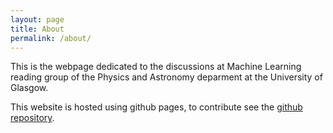 ```yaml
---
layout: page
title: About
permalink: /about/
---
```


This is the webpage dedicated to the discussions at Machine Learning reading group of the Physics and Astronomy deparment at the University of Glasgow.

This website is hosted using github pages, to contribute see the [github repository].

[github repository]: https://github.com/phas-ml/phas-ml.github.io
